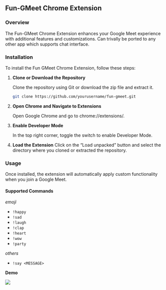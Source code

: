 ## Fun-GMeet Chrome Extension

### Overview

The Fun-GMeet Chrome Extension enhances your Google Meet experience with additional features and customizations. Can trivally be ported to any other app which supports chat interface.

### Installation

To install the Fun GMeet Chrome Extension, follow these steps:

1.  **Clone or Download the Repository**

    Clone the repository using Git or download the zip file and extract it.

    ```bash
    git clone https://github.com/yourusername/fun-gmeet.git
    ```

2.  **Open Chrome and Navigate to Extensions**

    Open Google Chrome and go to chrome://extensions/.

3.  **Enable Developer Mode**

    In the top right corner, toggle the switch to enable Developer Mode.

4.  **Load the Extension**
    Click on the “Load unpacked” button and select the directory where you cloned or extracted the repository.

### Usage

Once installed, the extension will automatically apply custom functionality when you join a Google Meet.

#### Supported Commands

_emoji_

- `!happy`
- `!sad`
- `!laugh`
- `!clap`
- `!heart`
- `!wow`
- `!party`

_others_

- `!say <MESSAGE>`

**Demo**

![](demo.gif)
